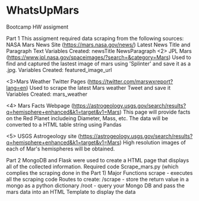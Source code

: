 # WhatsUpMars
Bootcamp HW assigment

Part 1
This assigment required data scraping from the following sources:
<l>NASA Mars News Site (https://mars.nasa.gov/news/)
    Latest News Title and Paragraph Text
    Variables Created:
         newsTitle
         NewsParagraph
<2> JPL Mars (https://www.jpl.nasa.gov/spaceimages/?search=&category=Mars)
    Used to find and captured the lastest image of mars using 'Splinter' and save it as a .jpg.
    Variables Created:
        featured_image_url

<3>Mars Weather Twitter Pages (https://twitter.com/marswxreport?lang=en)
    Used to scrape the latest Mars weather Tweet and save it
    Variables Created:
        mars_weather

<4> Mars Facts Webpage (https://astrogeology.usgs.gov/search/results?q=hemisphere+enhanced&k1=target&v1=Mars)
    This page will provide facts on the Red Planet includeing Diameter, Mass, etc. The data will be converted to a HTML table string using Pandas

<5> USGS Astrogeology site (https://astrogeology.usgs.gov/search/results?q=hemisphere+enhanced&k1=target&v1=Mars)
    High resolution images of each of Mar's hemispheres will be obtained. 

Part 2
MongoDB and Flask were used to create a HTML page that displays all of the collected information. 
    Required code
        Scrape_mars.py (which complies the scraping done in the Part 1)
            Major Functions
                scrape - executes all the scraping code
        Routes to create:
            /scrape - store the return value in a mongo as a python dictionary
            /root - query your Mongo DB and pass the mars data into an HTML Template to display the data
        